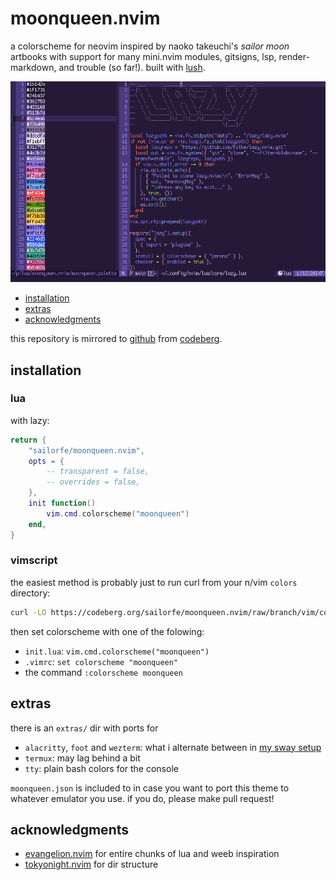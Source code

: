 # moonqueen.nvim

a colorscheme for neovim inspired by naoko takeuchi's *sailor moon* artbooks with support for many mini.nvim modules, gitsigns, lsp, render-markdown, and trouble (so far!). built with [lush](https://github.com/rktjmp/lush.nvim/).

<div align="center">
<img src="grim.png" alt="preview">
</div>

- <a href="#installation">installation</a>
- <a href="#extras">extras</a>
- <a href="#acknowledgments">acknowledgments</a>

this repository is mirrored to [github](https://github.com/sailorfe/moonqueen.nvim) from [codeberg](https://codeberg.org/sailorfe/moonqueen.nvim).

<a name="installation"></a>
## installation

### lua

with lazy:

```lua
return {
    "sailorfe/moonqueen.nvim",
    opts = {
        -- transparent = false,
        -- overrides = false,
    },
    init function()
        vim.cmd.colorscheme("moonqueen")
    end,
}
```

### vimscript

the easiest method is probably just to run curl from your n/vim `colors` directory:

```sh
curl -LO https://codeberg.org/sailorfe/moonqueen.nvim/raw/branch/vim/colors/moonqueen.vim
```

then set colorscheme with one of the folowing:

- `init.lua`: `vim.cmd.colorscheme("moonqueen")`
- `.vimrc`: `set colorscheme "moonqueen"`
- the command  `:colorscheme moonqueen`

<a name="extras"></a>
## extras

there is an `extras/` dir with ports for

- `alacritty`, `foot` and `wezterm`: what i alternate between in [my sway setup](https://codeberg.org/sailorfe/dots)
- `termux`: may lag behind a bit
- `tty`: plain bash colors for the console

`moonqueen.json` is included to in case you want to port this theme to whatever emulator you use. if you do, please make pull request!

<a name="acknowledgments"></a>
## acknowledgments

- [evangelion.nvim](https://github.com/xero/evangelion.nvim) for entire chunks of lua and weeb inspiration
- [tokyonight.nvim](https://github.com/folke/tokyonight.nvim) for dir structure
